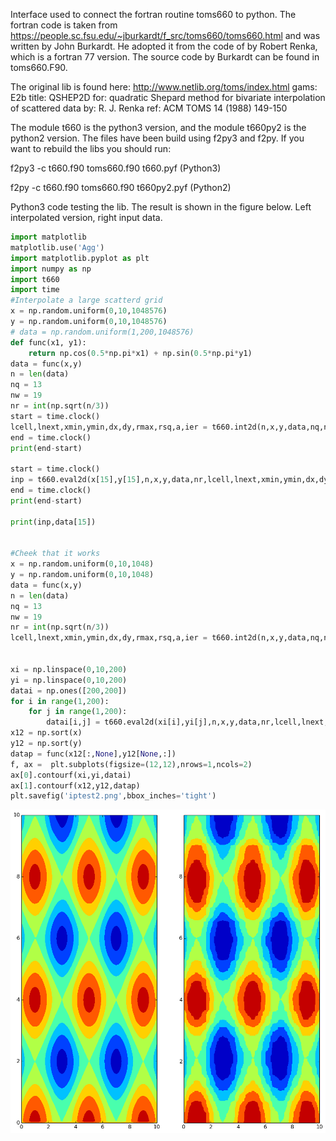 Interface used to connect the fortran routine toms660 to python.
The fortran code is taken from https://people.sc.fsu.edu/~jburkardt/f_src/toms660/toms660.html
and was written by John Burkardt. He adopted it from the code of by Robert Renka, which is 
a fortran 77 version. The source code by Burkardt can be found in toms660.F90.

The original lib is found here:
http://www.netlib.org/toms/index.html
gams: E2b
title: QSHEP2D
for: quadratic Shepard method for bivariate interpolation of scattered data
by: R. J. Renka
ref: ACM TOMS 14 (1988) 149-150

The module t660 is the python3 version, and the module t660py2 is the python2 version.
The files have been build using f2py3 and f2py. If you want to rebuild the libs
you should run:
 
f2py3 -c t660.f90 toms660.f90 t660.pyf (Python3) 

f2py -c t660.f90 toms660.f90 t660py2.pyf (Python2)

Python3 code testing the lib.
The result is shown in the figure below. Left interpolated version, right input data.
```python
import matplotlib
matplotlib.use('Agg')
import matplotlib.pyplot as plt
import numpy as np
import t660
import time
#Interpolate a large scatterd grid                                                                                     
x = np.random.uniform(0,10,1048576)
y = np.random.uniform(0,10,1048576)
# data = np.random.uniform(1,200,1048576)                                                                              
def func(x1, y1):
    return np.cos(0.5*np.pi*x1) + np.sin(0.5*np.pi*y1)
data = func(x,y)
n = len(data)
nq = 13
nw = 19
nr = int(np.sqrt(n/3))
start = time.clock()
lcell,lnext,xmin,ymin,dx,dy,rmax,rsq,a,ier = t660.int2d(n,x,y,data,nq,nw,nr)
end = time.clock()
print(end-start)

start = time.clock()
inp = t660.eval2d(x[15],y[15],n,x,y,data,nr,lcell,lnext,xmin,ymin,dx,dy,rmax,rsq,a)
end = time.clock()
print(end-start)

print(inp,data[15])


#Cheek that it works                                                                                                   
x = np.random.uniform(0,10,1048)
y = np.random.uniform(0,10,1048)
data = func(x,y)
n = len(data)
nq = 13
nw = 19
nr = int(np.sqrt(n/3))
lcell,lnext,xmin,ymin,dx,dy,rmax,rsq,a,ier = t660.int2d(n,x,y,data,nq,nw,nr)


xi = np.linspace(0,10,200)
yi = np.linspace(0,10,200)
datai = np.ones([200,200])
for i in range(1,200):
    for j in range(1,200):
        datai[i,j] = t660.eval2d(xi[i],yi[j],n,x,y,data,nr,lcell,lnext,xmin,ymin,dx,dy,rmax,rsq,a)
x12 = np.sort(x)
y12 = np.sort(y)
datap = func(x12[:,None],y12[None,:])
f, ax =  plt.subplots(figsize=(12,12),nrows=1,ncols=2)
ax[0].contourf(xi,yi,datai)
ax[1].contourf(x12,y12,datap)
plt.savefig('iptest2.png',bbox_inches='tight')
```

![alt tag](https://github.com/haakoan/inter/blob/master/iptest2.png)
